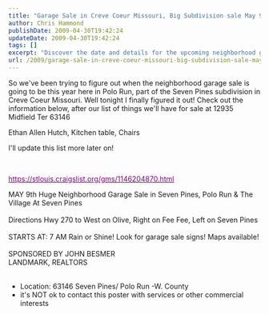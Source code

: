 ```yaml
---
title: "Garage Sale in Creve Coeur Missouri, Big Subdivision sale May 9, 2009"
author: Chris Hammond
publishDate: 2009-04-30T19:42:24
updateDate: 2009-04-30T19:42:24
tags: []
excerpt: "Discover the date and details for the upcoming neighborhood garage sale in Polo Run. Huge event on May 9th in Seven Pines, featuring various items for sale."
url: /2009/garage-sale-in-creve-coeur-missouri-big-subdivision-sale-may-9-2009  # Use the generated URL with year
---
```

<p>So we've been trying to figure out when the neighborhood garage sale is going to be this year here in Polo Run, part of the Seven Pines subdivision in Creve Coeur Missouri. Well tonight I finally figured it out! Check out the information below, after our list of things we'll have for sale at 12935 Midfield Ter 63146</p> <p>Ethan Allen Hutch, Kitchen table, Chairs</p> <p>I'll update this list more later on!</p> <p> </p> <p><a href="https://stlouis.craigslist.org/gms/1146204870.html"><font color="#800080">https://stlouis.craigslist.org/gms/1146204870.html</font></a></p> <p>MAY 9th Huge Neighborhood Garage Sale in Seven Pines, Polo Run & The Village At Seven Pines <br /> <br /> Directions Hwy 270 to West on Olive, Right on Fee Fee, Left on Seven Pines <br /> <br /> STARTS AT: 7 AM Rain or Shine! Look for garage sale signs! Maps available! <br /> <br /> SPONSORED BY JOHN BESMER <br /> LANDMARK, REALTORS <br />  </p> <ul>     <li>Location: 63146 Seven Pines/ Polo Run -W. County</li>     <li>it's NOT ok to contact this poster with services or other commercial interests</li> </ul>


